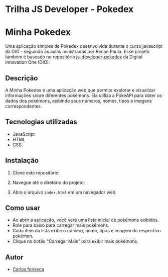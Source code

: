 # Trilha JS Developer - Pokedex
# Minha Pokedex

Uma aplicação simples de Pokedex desenvolvida durante o curso javascript da DIO - seguindo as aulas ministradas por Renan Paula. Esse projeto também é baseado no repositório [js-developer-pokedex](https://github.com/digitalinnovationone/js-developer-pokedex) da Digital Innovation One (DIO).

## Descrição

A Minha Pokedex é uma aplicação web que permite explorar e visualizar informações sobre diferentes pokémons. Ela utiliza a PokeAPI para obter os dados dos pokémons, exibindo seus números, nomes, tipos e imagens correspondentes.

## Tecnologias utilizadas

- JavaScript
- HTML
- CSS

## Instalação

1. Clone este repositório:

2. Navegue até o diretório do projeto:

3. Abra o arquivo `index.html` em um navegador web.

## Como usar

- Ao abrir a aplicação, você verá uma lista inicial de pokémons exibidos.
- Role para baixo para carregar mais pokémons.
- Cada item da lista exibe o número, nome, tipos e imagem do respectivo pokémon.
- Clique no botão "Carregar Mais" para exibir mais pokémons.



## Autor 

- [Carlos fonseca ](https://github.com/carlosfonseca84)


